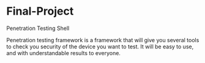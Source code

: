 # Final-Project
Penetration Testing Shell

Penetration testing framework is a framework that will give you several tools to check you security of the device you want to test.
It will be easy to use, and with understandable results to everyone.
